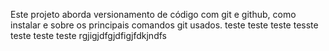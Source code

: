 Este projeto aborda versionamento de código com git e github, como instalar e sobre os principais comandos git usados.
teste teste teste tesste teste teste teste 
rgjigjdfgjdfigjfdkjndfs